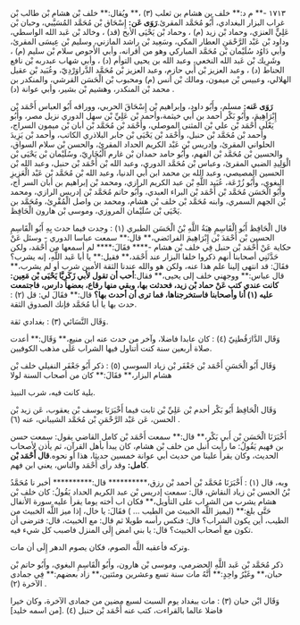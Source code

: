 ١٧١٣ -** م د:** خلف بن هشام بن ثعلب (٣) ،** ويُقال:** خلف بْن هشام بْن طالب بْن غراب البزار البغدادي، أَبُو مُحَمَّد المقرئ.**رَوَى عَن:** إِسْحَاق بْن مُحَمَّد المُسَيَّبي، وحبان بْن عَلِيٍّ العنزي، وحماد بْن زيد (م) ، وحماد بْن يَحْيَى الأبح (قد) ، وخالد بْن عَبد الله الواسطي، وداود بْن عَبْد الرَّحْمَنِ العطار المكي، وسَعِيد بْن راشد المازني، وسليم بْن عِيسَى المقرئ، وأبي دَاوُد سُلَيْمان بْن مُحَمَّد المباركي وهو من أقرانه، وأبي الأَحوص سلام بْن سليم (م) ، وشَرِيك بْن عَبد الله النخعي، وعبد الله بن يحيى التوأم (د) ، وأبي شهاب عبدربه بْن نافع الحناط (د) ، وعبد العزيز بْن أَبي حازم، وعبد العزيز بْن مُحَمَّد الدَّراوَرْدِيّ، وعُبَيد بْن عقيل الهلالي، وعبيس بْن ميمون، ومالك بْن أنس (م) ومحبوب بْن الْحَسَن القرشي، والمنكدر بن محمد بْن المنكدر، وهشيم بْن بشير، وأبي عوانة (د) .

**رَوَى عَنه:** مسلم، وأَبُو داود، وإبراهيم بْن إِسْحَاقَ الحربي، ووراقه أَبُو العباس أَحْمَد بْن إِبْرَاهِيمَ، وأَبُو بَكْر أحمد بن أَبي خيثمة،وأحمد بْن عَلِيِّ بْن سهل الدوري نزيل مصر، وأَبُو يَعْلَى أَحْمَد بْن علي بْن المثنى الموصلي، وأَحْمَد بْن مُحَمَّد بْن أبان بْن ميمون السراج، وأحمد بْن مُحَمَّد بْن حنبل، وأَحْمَد بْن يَحْيَى بْن جابر البلاذري الكاتب، وأحمد بْن يَزِيدَ الحلواني المقرئ، وإدريس بْن عَبْد الكريم الحداد المقرئ، والحسن بْن سلام السواق، والحسين بْن مُحَمَّد بْن الفهم، وأَبُو حامد حمدان بْن غارم الْبُخَارِيّ، وسُلَيْمان بْن يَحْيَى بْن الْوَلِيدِ الضبي المقرئ، وعباس بْن مُحَمَّد الدوري، وعبد الله بْن أَحْمَد بْن حنبل، وعبد الله بْن الحسين المصيصي، وعبد الله بن محمد ابن أَبي الدنيا، وعبد الله بْن مُحَمَّد بْن عَبْد الْعَزِيزِ البغوي، وأَبُو زُرْعَة، عُبَيد اللَّهِ بْن عبد الكريم الرازي، ومحمد بْن إبراهيم بن أبان السر اج، وأَبُو الْحَسَن مُحَمَّد بْن أَحْمَد بْن البراء العبدي، وأَبُو حاتم مُحَمَّد بْن إدريس الرازي، ومحمد بْن الجهم السمري، وابنه مُحَمَّد بْن خلف بْن هشام، ومحمد بن واصل الْمُقْرِئ، ومُحَمَّد بن يَحْيَى بْن سُلَيْمان المروزي، وموسى بْن هارون الْحَافِظ.

قال الْحَافِظ أَبُو الْقَاسِمِ هِبَةُ اللَّهِ بْنُ الْحَسَن الطبري (١) : وجدت فيما حدث بِهِ أَبُو الْقَاسِمِ الحسين بْن أَحْمَدَ بْن إِبْرَاهِيمَ الفرائضي،** قال:** سمعت عباسا الدوري - وسئل عَنْ حكاية عَنْ أَحْمَد بْن حنبل فِي خلف بْن هشام -**** فقَالَ:**** لم أسمعها من أَحْمَد، ولكن حَدَّثَنِي أصحابنا أنهم ذكروا خلفا البزار عند أَحْمَد،** فقيل:** يا أبا عَبد اللَّهِ، إنه يشرب؟ فقَالَ: قد انتهى إلينا علم هذا عنه، ولكن هو والله عندنا الثقة الأمين شرب أو لم يشرب،** قال عباس:** ووجهني خلف إلى يحيى،** فقال:****أحب أن تقول لأبي زَكَرِيَّا يَحْيَى بْن مَعِين:** كانت عندي كتب عَنْ حماد بْن زيد، فحدثت بها، وبقي منها رقاع، بعضها دارس، فاجتمعت عليه (١) أنا وأصحابنا فاستخرجناها، فما ترى أن أحدث بها؟** قال:** فقَالَ لي: قل (٢) : حدث بها يا أبا مُحَمَّد فإنك الصدوق الثقة.

وَقَال النَّسَائي (٣) : بغدادي ثقة.

وَقَال الدَّارَقُطنِيّ (٤) : كان عابدا فاضلا، وآخر من حدث عنه ابن منيع،** وَقَال:** أعدت صلاة أربعين سنة كنت أتناول فيها الشراب عَلَى مذهب الكوفيين.

وَقَال أَبُو الْحَسَنِ أَحْمَد بْن جَعْفَر بْن زياد السوسي (٥) : ذكر أَبُو جَعْفَر النفيلي خلف بْن هشام البزار،** فقَالَ:** كان من أصحاب السنة لولا

بلية كانت فيه، شرب النبيذ.

وَقَال الْحَافِظ أَبُو بَكْر أحدم بْن عَلِيِّ بْن ثابت فيما أَخْبَرَنَا يوسف بْن يعقوب، عَن زيد بْن الحسن، عَن عَبْد الرَّحْمَنِ بْن مُحَمَّد الشيباني، عنه (٦) .

أَخْبَرَنَا الْحَسَن بْن أَبي بَكْر،** قال:** سمعت أَحْمَد بْن كامل القاضي يقول: سمعت حسن بن فهيم يَقُولُ: ما رأيت أنبل من خلف بْن هشام، كان يبدأ بأهل القرآن، ثم يأذن لأصحاب الحديث، وكان يقرأ علينا من حديث أبي عوانة خمسين حديثا، هذا أو نحوه.**قال أَحْمَد بْن كامل:** وقد رأى أَحْمَد والناس، يعني ابن فهم.

وبه، قال (١) : أَخْبَرَنَا مُحَمَّد بْن أحمد بْن رزق،********** قال:********** أخبر نا مُحَمَّدُ بْنُ الحسن بْن زياد النقاش، قال: سمعت إدريس بْن عبد الكريم الحداد يَقُولُ: كان خلف بْن هشام يشرب من الشراب على التأويل،** فكان اب أخته يوما يقرأ عليه سورة الأنفال حَتَّى بلغ:** (ليميز اللَّه الخبيث من الطيب ... ) فقَالَ: يا خال، إذا ميز اللَّه الخبيث من الطيب، أين يكون الشراب؟ قال: فنكس رأسه طويلا ثم قال: مع الخبيث، قال: فترضى أن تكون مع أصحاب الخبيث؟ قال: يا بني امض إِلَى المنزل فاصبب كل شيء فيه.

وتركه فأعقبه اللَّه الصوم، فكان يصوم الدهر إِلَى أن مات.

ذكر مُحَمَّد بْن عَبد اللَّهِ الحضرمي، وموسى بْن هارون، وأَبُو الْقَاسِمِ البغوي، وأَبُو حاتم بْن حبان،** وغَيْرُ واحِدٍ:** أَنَّهُ مات سنة تسع وعشرين ومئتين،** زاد بعضهم:** فِي جمادى الآخرة (٢) .

وَقَال ابْن حبان (٣) : مات ببغداد يوم السبت لسبع مضين من جمادى الآخرة، وكان خيرا فاضلا عالما بالقراءت، كتب عنه أَحْمَد بْن حنبل (٤) .[من اسمه خليد]